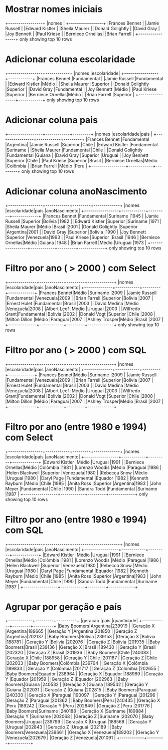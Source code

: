 # Mostrar nomes iniciais
+-----------------+
|nomes            |
+-----------------+
|Frances Bennet   |
|Jamie Russell    |
|Edward Kistler   |
|Sheila Maurer    |
|Donald Golightly |
|David Gray       |
|Joy Bennett      |
|Paul Kriese      |
|Berniece Ornellas|
|Brian Farrell    |
+-----------------+
only showing top 10 rows



# Adicionar coluna escolaridade
+-----------------+------------+
|nomes            |escolaridade|
+-----------------+------------+
|Frances Bennet   |Fundamental |
|Jamie Russell    |Fundamental |
|Edward Kistler   |Médio       |
|Sheila Maurer    |Superior    |
|Donald Golightly |Superior    |
|David Gray       |Fundamental |
|Joy Bennett      |Médio       |
|Paul Kriese      |Superior    |
|Berniece Ornellas|Médio       |
|Brian Farrell    |Superior    |
+-----------------+------------+
only showing top 10 rows



# Adicionar coluna pais
+-----------------+------------+---------+
|nomes            |escolaridade|pais     |
+-----------------+------------+---------+
|Frances Bennet   |Fundamental |Argentina|
|Jamie Russell    |Superior    |Chile    |
|Edward Kistler   |Fundamental |Suriname |
|Sheila Maurer    |Fundamental |Chile    |
|Donald Golightly |Fundamental |Guiana   |
|David Gray       |Superior    |Uruguai  |
|Joy Bennett      |Superior    |Chile    |
|Paul Kriese      |Superior    |Brasil   |
|Berniece Ornellas|Médio       |Colômbia |
|Brian Farrell    |Médio       |Peru     |
+-----------------+------------+---------+
only showing top 10 rows



# Adicionar coluna anoNascimento
+-----------------+------------+---------+-------------+
|nomes            |escolaridade|pais     |anoNascimento|
+-----------------+------------+---------+-------------+
|Frances Bennet   |Fundamental |Suriname |1945         |
|Jamie Russell    |Superior    |Bolívia  |1982         |
|Edward Kistler   |Superior    |Suriname |1971         |
|Sheila Maurer    |Médio       |Brasil   |2001         |
|Donald Golightly |Superior    |Argentina|2001         |
|David Gray       |Superior    |Bolívia  |1990         |
|Joy Bennett      |Superior    |Venezuela|1993         |
|Paul Kriese      |Superior    |Brasil   |1946         |
|Berniece Ornellas|Médio       |Guiana   |1948         |
|Brian Farrell    |Médio       |Uruguai  |1973         |
+-----------------+------------+---------+-------------+
only showing top 10 rows



# Filtro por ano ( > 2000 ) com Select
+--------------+------------+---------+-------------+
|nomes         |escolaridade|pais     |anoNascimento|
+--------------+------------+---------+-------------+
|Frances Bennet|Médio       |Suriname |2009         |
|Jamie Russell |Fundamental |Venezuela|2009         |
|Brian Farrell |Superior    |Bolívia  |2007         |
|Ernest Hulet  |Fundamental |Brasil   |2003         |
|David Medina  |Médio       |Venezuela|2008         |
|Albert Leef   |Médio       |Uruguai  |2003         |
|Wilfredo Grant|Fundamental |Bolívia  |2002         |
|Donald Vogt   |Superior    |Chile    |2008         |
|Milton Dillon |Médio       |Paraguai |2007         |
|Ashley Trosper|Médio       |Brasil   |2007         |
+--------------+------------+---------+-------------+
only showing top 10 rows



# Filtro por ano ( > 2000 ) com SQL
+--------------+------------+---------+-------------+
|nomes         |escolaridade|pais     |anoNascimento|
+--------------+------------+---------+-------------+
|Frances Bennet|Médio       |Suriname |2009         |
|Jamie Russell |Fundamental |Venezuela|2009         |
|Brian Farrell |Superior    |Bolívia  |2007         |
|Ernest Hulet  |Fundamental |Brasil   |2003         |
|David Medina  |Médio       |Venezuela|2008         |
|Albert Leef   |Médio       |Uruguai  |2003         |
|Wilfredo Grant|Fundamental |Bolívia  |2002         |
|Donald Vogt   |Superior    |Chile    |2008         |
|Milton Dillon |Médio       |Paraguai |2007         |
|Ashley Trosper|Médio       |Brasil   |2007         |
+--------------+------------+---------+-------------+



# Filtro por ano (entre 1980 e 1994) com Select
+-----------------+------------+---------+-------------+
|nomes            |escolaridade|pais     |anoNascimento|
+-----------------+------------+---------+-------------+
|Edward Kistler   |Médio       |Uruguai  |1991         |
|Berniece Ornellas|Médio       |Colômbia |1981         |
|Lorenzo Woodis   |Médio       |Paraguai |1986         |
|Helen Blackwell  |Superior    |Venezuela|1980         |
|Rebecca Snow     |Médio       |Uruguai  |1980         |
|Daryl Page       |Fundamental |Equador  |1982         |
|Kenneth Rayburn  |Médio       |Chile    |1985         |
|Anita Ross       |Superior    |Argentina|1983         |
|John Meyer       |Fundamental |Chile    |1990         |
|Sandra Todd      |Fundamental |Suriname |1987         |
+-----------------+------------+---------+-------------+
only showing top 10 rows



# Filtro por ano (entre 1980 e 1994) com SQL
+-----------------+------------+---------+-------------+
|nomes            |escolaridade|pais     |anoNascimento|
+-----------------+------------+---------+-------------+
|Edward Kistler   |Médio       |Uruguai  |1991         |
|Berniece Ornellas|Médio       |Colômbia |1981         |
|Lorenzo Woodis   |Médio       |Paraguai |1986         |
|Helen Blackwell  |Superior    |Venezuela|1980         |
|Rebecca Snow     |Médio       |Uruguai  |1980         |
|Daryl Page       |Fundamental |Equador  |1982         |
|Kenneth Rayburn  |Médio       |Chile    |1985         |
|Anita Ross       |Superior    |Argentina|1983         |
|John Meyer       |Fundamental |Chile    |1990         |
|Sandra Todd      |Fundamental |Suriname |1987         |
+-----------------+------------+---------+-------------+



# Agrupar por geração e país
+------------+---------+----------+
|geracao     |pais     |quantidade|
+------------+---------+----------+
|Baby Boomers|Argentina|239919    |
|Geração X   |Argentina|189665    |
|Geração Y   |Argentina|201850    |
|Geração Z   |Argentina|202137    |
|Baby Boomers|Bolívia  |239153    |
|Geração X   |Bolívia  |188781    |
|Geração Y   |Bolívia  |202076    |
|Geração Z   |Bolívia  |201935    |
|Baby Boomers|Brasil   |239136    |
|Geração X   |Brasil   |189430    |
|Geração Y   |Brasil   |202320    |
|Geração Z   |Brasil   |201936    |
|Baby Boomers|Chile    |240083    |
|Geração X   |Chile    |188958    |
|Geração Y   |Chile    |201187    |
|Geração Z   |Chile    |202033    |
|Baby Boomers|Colômbia |239794    |
|Geração X   |Colômbia |189833    |
|Geração Y   |Colômbia |201717    |
|Geração Z   |Colômbia |202655    |
|Baby Boomers|Equador  |238964    |
|Geração X   |Equador  |188969    |
|Geração Y   |Equador  |201959    |
|Geração Z   |Equador  |202963    |
|Baby Boomers|Guiana   |240532    |
|Geração X   |Guiana   |189542    |
|Geração Y   |Guiana   |202031    |
|Geração Z   |Guiana   |202815    |
|Baby Boomers|Paraguai |240330    |
|Geração X   |Paraguai |190097    |
|Geração Y   |Paraguai |201296    |
|Geração Z   |Paraguai |201362    |
|Baby Boomers|Peru     |240435    |
|Geração X   |Peru     |189242    |
|Geração Y   |Peru     |202849    |
|Geração Z   |Peru     |201776    |
|Baby Boomers|Suriname |240188    |
|Geração X   |Suriname |189884    |
|Geração Y   |Suriname |202068    |
|Geração Z   |Suriname |202070    |
|Baby Boomers|Uruguai  |239799    |
|Geração X   |Uruguai  |188568    |
|Geração Y   |Uruguai  |202843    |
|Geração Z   |Uruguai  |202189    |
|Baby Boomers|Venezuela|239661    |
|Geração X   |Venezuela|189202    |
|Geração Y   |Venezuela|202679    |
|Geração Z   |Venezuela|201091    |
+------------+---------+----------+

